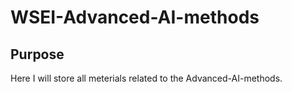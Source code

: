 # WSEI-Advanced-AI-methods
## Purpose
Here I will store all meterials related to the Advanced-AI-methods. 
